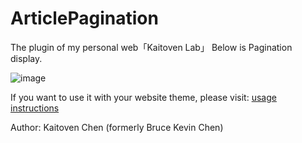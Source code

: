 # ArticlePagination
The plugin of my personal web「Kaitoven Lab」
Below is Pagination display.

![image](https://github.com/user-attachments/assets/15af755d-0734-4160-92af-ff13bd39e7fc)

If you want to use it with your website theme, please visit: [usage instructions](https://forum.typecho.org/viewtopic.php?p=61052#p61052)

Author: Kaitoven Chen (formerly Bruce Kevin Chen)
